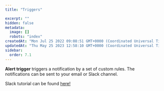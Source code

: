```yaml
---
title: "Triggers"

excerpt: ""
hidden: false
metadata: 
  image: []
  robots: "index"
createdAt: "Mon Jul 25 2022 09:08:51 GMT+0000 (Coordinated Universal Time)"
updatedAt: "Thu May 25 2023 12:58:10 GMT+0000 (Coordinated Universal Time)"
sidebar:
  order: 7.1
---
```

**Alert trigger** triggers a notification by a set of custom rules. The notifications can be sent to your email or Slack channel.

Slack tutorial can be found [here!](https://docs.patchstack.com/docs/account-integrations)

